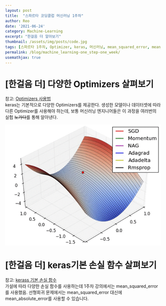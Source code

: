 ```yaml
---
layout: post
title:  "스파르타 코딩클럽 머신러닝 1주차"
author: Reo
date: '2021-06-24'
category: Machine-Learning
excerpt: "한걸음 더 알아보기"
thumbnail: /assets/img/posts/code.jpg
tags: [스파르타 1주차, Optimizer, keras, 머신러닝, mean_squared_error, mean_absolute_error]
permalink: /blog/machine_learning-one_step-one_week/
usemathjax: true
---
```

# [한걸음 더] 다양한 Optimizers 살펴보기
<p>참고: <a href="https://keras.io/ko/optimizers/">Optimizers 사용법</a><br>
keras는 기본적으로 다양한 Optimizers를 제공한다. 생성한 모델이나 데이터셋에 따라 다른 Optimizer를 사용해야 하는데, 보통 머신러닝 엔지니어들은 이 과정을 여러번의 실험 <strike>노가다</strike>를 통해 알아낸다.</p>
<img src="/assets/img/one/Optimizers.gif" title="Optimizers" alt="오류뜨지마">

# [한걸음 더] keras기본 손실 함수 살펴보기
<p>참고: <a href="https://keras.io/ko/losses/">kerass 기본 손실 함수</a><br>
가설에 따라 다양한 손실 함수를 사용하는데 1주차 강의에서는 mean_squared_error를 사용했음. 선형회귀 문제에서는 mean_squared_error 대신에 mean_absolute_error를 사용할 수 있습니다.</p>